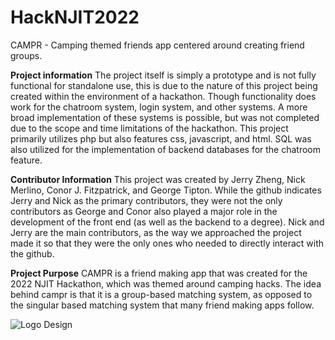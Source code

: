 # HackNJIT2022
CAMPR - Camping themed friends app centered around creating friend groups. 

**Project information**
The project itself is simply a prototype and is not fully functional for standalone use, this is due to the nature of this project being created within the environment of a hackathon. Though functionality does work for the chatroom system, login system, and other systems. A more broad implementation of these systems is possible, but was not completed due to the scope and time limitations of the hackathon. This project primarily utilizes php but also features css, javascript, and html. SQL was also utilized for the implementation of backend databases for the chatroom feature. 





**Contributor Information**
This project was created by Jerry Zheng, Nick Merlino, Conor J. Fitzpatrick, and George Tipton. While the github indicates Jerry and Nick as the primary contributors, they were not the only contributors as George and Conor also played a major role in the development of the front end (as well as the backend to a degree). Nick and Jerry are the main contributors, as the way we approached the project made it so that they were the only ones who needed to directly interact with the github.



**Project Purpose**
CAMPR is a friend making app that was created for the 2022 NJIT Hackathon, which was themed around camping hacks. The idea behind campr is that it is a group-based matching system, as opposed to the singular based matching system that many friend making apps follow. 

![Logo Design](https://github.com/jerryz18/HackNJIT2022/blob/main/Campr.png)
